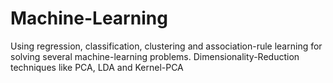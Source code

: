 # Machine-Learning
Using regression, classification, clustering and association-rule learning 
for solving several machine-learning problems.
Dimensionality-Reduction techniques like PCA, LDA and Kernel-PCA
